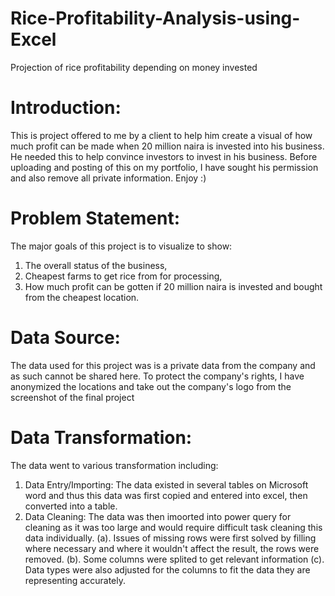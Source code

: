 # Rice-Profitability-Analysis-using-Excel
Projection of rice profitability depending on money invested

# Introduction:
This is project offered to me by a client to help him create a visual of how much profit can be made when 20 million naira is invested into his business. He needed this to help convince investors to invest in his business.
Before uploading and posting of this on my portfolio, I have sought his permission and also remove all private information.
Enjoy :)
 
# Problem Statement:
The major goals of this project is to visualize to show:
1. The overall status of the business,
2. Cheapest farms to get rice from for processing,
3. How much profit can be gotten if 20 million naira is invested and bought from the cheapest location.

# Data Source:
The data used for this project was is a private data from the company and as such cannot be shared here. 
To protect the company's rights, I have anonymized the locations and take out the company's logo from the screenshot of the final project 

# Data Transformation:
The data went to various transformation including:
1. Data Entry/Importing: The data existed in several tables on Microsoft word and thus this data was first copied and entered into excel, then converted into a table.
2. Data Cleaning: The data was then imoorted into power query for cleaning as it was too large and would require difficult task cleaning this data individually. 
(a). Issues of missing rows were first solved by filling where necessary and where it wouldn't affect the result, the rows were removed.
(b). Some columns were splited to get relevant information
(c). Data types were also adjusted for the columns to fit the data they are representing accurately.

